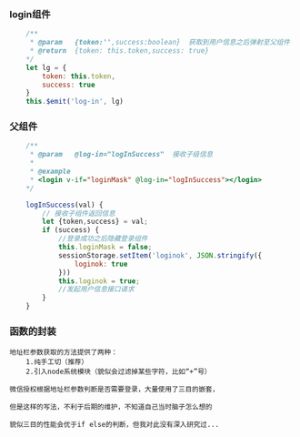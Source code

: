 ### login组件

```javascript
    /**
     * @param   {token:'',success:boolean}  获取到用户信息之后弹射至父组件
     * @return  {token: this.token,success: true}
    */
    let lg = {
        token: this.token,
        success: true
    }
    this.$emit('log-in', lg)
```

### 父组件

```javascript
    /**
     * @param   @log-in="logInSuccess"  接收子级信息
     * 
     * @example
     * <login v-if="loginMask" @log-in="logInSuccess"></login>
    */
```

```javascript
    logInSuccess(val) {
        // 接收子组件返回信息
        let {token,success} = val;
        if (success) {
            //登录成功之后隐藏登录组件
            this.loginMask = false;
            sessionStorage.setItem('loginok', JSON.stringify({
                loginok: true
            }))
            this.loginok = true;
            //发起用户信息接口请求
        }
    }
```

### 函数的封装

	地址栏参数获取的方法提供了两种：
		1.纯手工切（推荐）
		2.引入node系统模块（貌似会过滤掉某些字符，比如“+”号）
	
	微信授权根据地址栏参数判断是否需要登录，大量使用了三目的嵌套，
	
	但是这样的写法，不利于后期的维护，不知道自己当时脑子怎么想的
	
	貌似三目的性能会优于if else的判断，但我对此没有深入研究过...
